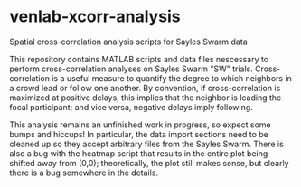 # venlab-xcorr-analysis

Spatial cross-correlation analysis scripts for Sayles Swarm data



This repository contains MATLAB scripts and data files nescessary to perform cross-correlation analyses on Sayles Swarm "SW" trials. Cross-correlation is a useful measure to quantify the degree to which neighbors in a crowd lead or follow one another. By convention, if cross-correlation is maximized at positive delays, this implies that the neighbor is leading the focal participant; and vice versa, negative delays imply following.



This analysis remains an unfinished work in progress, so expect some bumps and hiccups! In particular, the data import sections need to be cleaned up so they accept arbitrary files from the Sayles Swarm. There is also a bug with the heatmap script that results in the entire plot being shifted away from (0,0); theoretically, the plot still makes sense, but clearly there is a bug somewhere in the details. 
